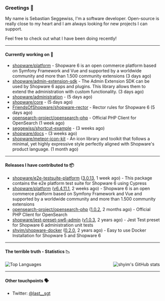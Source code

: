### Greetings 👋

My name is Sebastian Seggewiss, I'm a software developer.
Open-source is really close to my heart and I am always looking for new projects I can support.

Feel free to check out what I have been doing recently!

---

#### Currently working on 💪

- [shopware/platform](https://github.com/shopware/platform) - Shopware 6 is an open commerce platform based on Symfony Framework and Vue and supported by a worldwide community and more than 1.500 community extensions (3 days ago)
- [shopware/admin-extension-sdk](https://github.com/shopware/admin-extension-sdk) - The Admin Extension SDK can be used by Shopware 6 apps and plugins. This library allows them to extend the administration with custom functionality. (3 days ago)
- [shopware/administration](https://github.com/shopware/administration) -  (5 days ago)
- [shopware/core](https://github.com/shopware/core) -  (5 days ago)
- [FriendsOfShopware/shopware-rector](https://github.com/FriendsOfShopware/shopware-rector) - Rector rules for Shopware 6 (5 days ago)
- [opensearch-project/opensearch-php](https://github.com/opensearch-project/opensearch-php) - Official PHP Client for OpenSearch (1 week ago)
- [seggewiss/shortcut-example](https://github.com/seggewiss/shortcut-example) -  (3 weeks ago)
- [shopware/docs](https://github.com/shopware/docs) -  (3 weeks ago)
- [shopware/meteor-icon-kit](https://github.com/shopware/meteor-icon-kit) - An icon library and toolkit that follows a minimal, yet highly expressive style perfectly aligned with Shopware&#39;s product language. (1 month ago)

---

#### Releases I have contributed to 📦

- [shopware/e2e-testsuite-platform](https://github.com/shopware/e2e-testsuite-platform) ([3.0.13](https://github.com/shopware/e2e-testsuite-platform/releases/tag/3.0.13), 1 week ago) - This package contains the e2e platform test suite for Shopware 6 using Cypress
- [shopware/platform](https://github.com/shopware/platform) ([v6.4.11.1](https://github.com/shopware/platform/releases/tag/v6.4.11.1), 2 weeks ago) - Shopware 6 is an open commerce platform based on Symfony Framework and Vue and supported by a worldwide community and more than 1.500 community extensions
- [opensearch-project/opensearch-php](https://github.com/opensearch-project/opensearch-php) ([1.0.2](https://github.com/opensearch-project/opensearch-php/releases/tag/1.0.2), 2 months ago) - Official PHP Client for OpenSearch
- [shopware/jest-preset-sw6-admin](https://github.com/shopware/jest-preset-sw6-admin) ([v1.0.3](https://github.com/shopware/jest-preset-sw6-admin/releases/tag/v1.0.3), 2 years ago) - Jest Test preset for Shopware 6 administration unit tests
- [shyim/shopware-docker](https://github.com/shyim/shopware-docker) ([0.2.0](https://github.com/shyim/shopware-docker/releases/tag/0.2.0), 2 years ago) - Easy to use Docker Installation for Shopware 5 and Shopware 6

---

#### The terrible truth - Statistics 📉

<img align="right" alt="shyim's GitHub stats" src="https://github-readme-stats.vercel.app/api?username=seggewiss&count_private=1&show_icons=true&" />

![Top Languages](https://github-readme-stats.vercel.app/api/top-langs/?username=seggewiss)

---

#### Other touchpoints 🗣

- Twitter: [@last__sgt](https://twitter.com/last__sgt)
